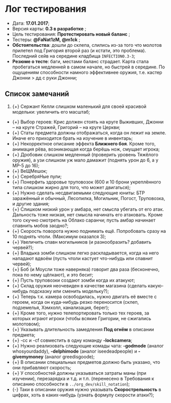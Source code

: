 # Лог тестирования

* Дата: **17.01.2017**;
* Версия карты: **0.3 в разработке** ;
* Цель тестирования: **Протестировать новый баланс** ;
* Тестеры: **@FaNat1zM, @m1ck** ;
* **Обстоятельства**: дошли до склепа, слились из-за того что молотов прилетел под Григория второй раз (и кстати, это проблема). Последний сейв на середине кладбища `INFECTION0.3-3`;
* **Резюме о тесте**: баги, местами баланс страдает. Карта стала пробегаться медленней в самом начале, но быстрей в середине. По ощущениям способности намного эффективнее оружия, т.е. кастер Джонни > дд с руки Джонни;

## Список замечаний

1. {+} Сержант Келли слишком маленький для своей красивой модельки: увеличить его масштаб;
* {+} Выбор героев: Крис должен стоять на круге Выживших, Джонни &ndash; на круге Стражей, Григорий &ndash; на круге Церкви;
* {+} Статы предмета должны отображаться, когда он лежит на земле. Иначе его приходится брать на изучение в инвентарь;
* {+} Некорректное описание эффекта **Ближнего боя**. Кроме того, анимация рёва, возникающая когда берёшь нож, смущает игрока;
* {+} Дробовик слишком медленный (проверить уровень Тяжёлого оружия), а узи слишком уж мало дамажит (поднять урон до 6, а у МР-5 до 16);
* {+} ВеЩМешок;
* {+} СеребряНые пули;
* {+} Понерфить здоровье труповозок (600 и 10 брони укреплённого типа слишком жирно для того, что может двигаться);
* {+} Нужно сделать несдвигаемыми следующие юниты: БТР заражённый и обычный, Лесопилка, Могильник, Погост, Труповозка, и другие здания;
* {+} Слишком низкий урон у амбара, нет смысла убегать от его атак. Дальность тоже низкая, нет смысла начинать его атаковать. Кроме того скучно смотреть на Облако саранчи; пусть амбар начинает спавнить мобов заодно?;
* {+} Скорость поворота нужно поднимать ещё. Попробовать сразу на 10 поднять чтоли. (Максимум оказался 3);
* {+} Увеличить спавн могильников (и разнообразить? добавить червей?);
* {+} Владыка зомби слишком легко раскладывается, когда на него нападают вдвоём (пусть чтоли кастует что-нибудь или спавнит червей);
* {+} Боб (и Моусли тоже наверняка) говорит два раза (бесконечно, пока по нему щёлкают), и это бесит;
* {+} Пусть труповозки создают зомби когда их атакуют;
* {+} Склад оружия неочевиден в качестве магазина (сделать какую-нибудь подсказку или сменить модельку?);
* {+} Теперь т.к. камера освободилась, нужно двигать её вместе с героем, когда он куда-нибудь резко переносится (склеп, подземелья, Хэмхолл, канализация, берег);
* {+} Кроме того, нужно телепортировать только тех героев, за которых играют игроки (чтобы всякие Григории, не сжигались молотовом);
* {+} Указывать длительность замедления **Под огнём** в описании предмета;
* {+} -сс и -cf совместить в одну команду **-lockcamera**;
* {+} Нужно реализовать следующие комады чата: **-godmode** (аналог whosyourdaddy), **-delphimode** (аналог iseedeadpeople) и **-givemymoney** (аналог greedisgoode);
* {+} В описании специальных предметов должно быть указано, что они прибавляют скорость;
* {+} У способностей должны указываться затраты маны (при изучении), перезарядка и т.д. и т.п. (перенесено в Требования к описанию способности в `../org_dev/skill_notation`);
* {-} Таки в описании оружия нужно указывать **Скорострельность** в цифрах, хоть в каких-нибудь (узнать формулу скорости атаки?);
